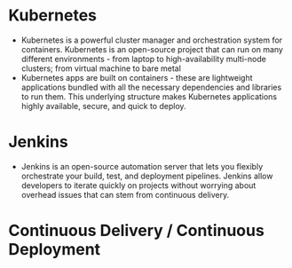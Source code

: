 # Kubernetes

- Kubernetes is a powerful cluster manager and orchestration system for containers. Kubernetes is an open-source project that can run on many different environments - from laptop to high-availability multi-node clusters; from virtual machine to bare metal
- Kubernetes apps are built on containers - these are lightweight applications bundled with all the necessary dependencies and libraries to run them. This underlying structure makes Kubernetes applications highly available, secure, and quick to deploy.

# Jenkins
- Jenkins is an open-source automation server that lets you flexibly orchestrate your build, test, and deployment pipelines. Jenkins allow developers to iterate quickly on projects without worrying  about overhead issues that can stem from continuous delivery.

# Continuous Delivery / Continuous Deployment

